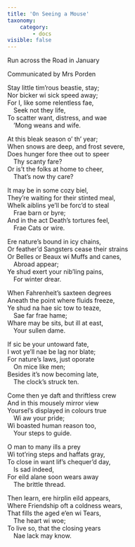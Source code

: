 ```yaml
---
title: 'On Seeing a Mouse'
taxonomy:
    category:
        - docs
visible: false
---
```


<span class="title">Run across the Road in January  </span>

<div class="author">Communicated by Mrs Porden</div>

Stay little tim’rous beastie, stay;  
Nor bicker wi sick speed away;  
For I, like some relentless fae,  
&emsp;Seek not they life,  
To scatter want, distress, and wae  
&emsp;’Mong weans and wife.  
    
At this bleak season o’ th’ year;  
When snows are deep, and frost severe,  
Does hunger fore thee out to speer  
&emsp;Thy scanty fare?  
Or is’t the folks at home to cheer,  
&emsp;That’s now thy care?  
  
It may be in some cozy biel,  
They’re waiting for their stinted meal,  
Whelk aiblins ye’ll be forc’d to steal  
&emsp;Frae barn or byre;  
And in the act Death’s tortures feel,  
&emsp;Frae Cats or wire.  
  
Ere nature’s bound in icy chains,  
Or feather’d Sangsters cease their strains  
Or Belles or Beaux wi Muffs and canes,  
&emsp;Abroad appear;  
Ye shud exert your nib’ling pains,  
&emsp;For winter drear.  
  
When Fahrenheit’s saxteen degrees  
Aneath the point where fluids freeze,  
Ye shud na hae sic tow to teaze,  
&emsp;Sae far frae hame;  
Whare may be sits, but ill at east,  
&emsp;Your sullen dame.  
  
If sic be your untoward fate,  
I wot ye’ll nae be lag nor blate;  
For nature’s laws, just oporate  
&emsp;On mice like men;  
Besides it’s now becoming late,  
&emsp;The clock’s struck ten.  
  
Come then ye daft and thriftless crew  
And in this mousely mirror view  
Yoursel’s displayed in colours true  
&emsp;Wi aw your pride;  
Wi boasted human reason too,  
&emsp;Your steps to guide.  
  
O man to many ills a prey  
Wi tot’ring steps and haffats gray,  
To close in want lif’s chequer’d day,  
&emsp;Is sad indeed,  
For eild alane soon wears away  
&emsp;The brittle thread.  
  
Then learn, ere hirplin eild appears,  
Where Friendship oft a coldness wears,  
That fills the aged e’en wi Tears,  
&emsp;The heart wi woe;  
To live so, that the closing years  
&emsp;Nae lack may know.
